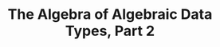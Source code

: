 ---
title: The Algebra of Algebraic Data Types, Part 2
url: http://chris-taylor.github.io/blog/2013/02/11/the-algebra-of-algebraic-data-types-part-ii/
authors:
- Chris Taylor
type: article
tags:
- ADTs
doHaskell-type: blog post
dohaskell-year: 2013
---